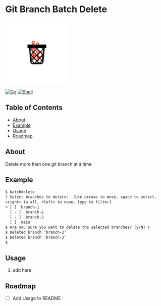 # Git Branch Batch Delete

<img src="logo.png" alt="Logo" width="200" height="200">

[![Go](https://img.shields.io/badge/go-1.16-blue.svg)](https://golang.org/)
[![Shell](https://img.shields.io/badge/Shell-Yes-blue.svg)](ShellScript.sh)

## Table of Contents

- [About](#about)
- [Example](#example)
- [Usage](#usage)
- [Roadmap](#usage)

## About

Delete more than one git branch at a time.

## Example

```shell
$ batchdelete      
? Select branches to delete:  [Use arrows to move, space to select, <right> to all, <left> to none, type to filter]
> [ ]  branch-1
  [ - ]  branch-2
  [ - ]  branch-3
  [ ]  main
$ Are you sure you want to delete the selected branches? (y/N) Y
$ Deleted branch 'branch-2'
$ Deleted branch 'branch-3'
$
```

## Usage

1. add here

## Roadmap

- [ ] Add Usage to README
